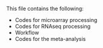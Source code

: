 This file contains the following:
- Codes for microarray processing
- Codes for RNAseq processing
- Workflow
- Codes for the meta-analysis
